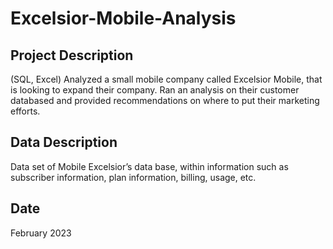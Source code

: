 # Excelsior-Mobile-Analysis

## Project Description
(SQL, Excel) Analyzed a small mobile company called Excelsior Mobile, that is looking to expand their company. Ran an analysis on their customer databased and provided recommendations on where to put their marketing efforts. 
## Data Description
Data set of Mobile Excelsior’s data base, within information such as subscriber information, plan information, billing, usage, etc.
## Date
February 2023

